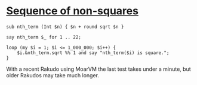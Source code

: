 [1]: http://rosettacode.org/wiki/Sequence_of_non-squares

# [Sequence of non-squares][1]

```perl6
sub nth_term (Int $n) { $n + round sqrt $n }
 
say nth_term $_ for 1 .. 22;
 
loop (my $i = 1; $i <= 1_000_000; $i++) {
    $i.&nth_term.sqrt %% 1 and say "nth_term($i) is square.";
}
```


With a recent Rakudo using MoarVM the last test takes under a minute, but older Rakudos may take much longer.